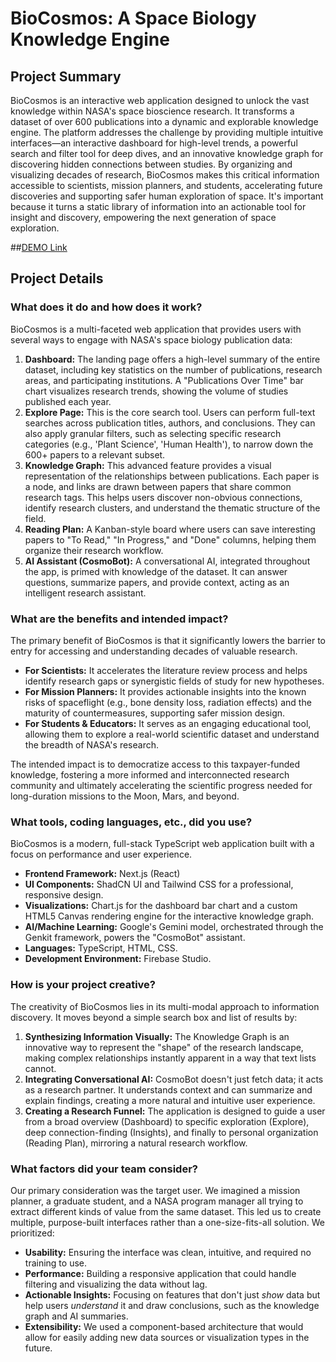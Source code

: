 # BioCosmos: A Space Biology Knowledge Engine

## Project Summary

BioCosmos is an interactive web application designed to unlock the vast knowledge within NASA's space bioscience research. It transforms a dataset of over 600 publications into a dynamic and explorable knowledge engine. The platform addresses the challenge by providing multiple intuitive interfaces—an interactive dashboard for high-level trends, a powerful search and filter tool for deep dives, and an innovative knowledge graph for discovering hidden connections between studies. By organizing and visualizing decades of research, BioCosmos makes this critical information accessible to scientists, mission planners, and students, accelerating future discoveries and supporting safer human exploration of space. It's important because it turns a static library of information into an actionable tool for insight and discovery, empowering the next generation of space exploration.

##[DEMO Link](https://www.loom.com/share/35308c9f2b3c4002802c459661a19077?sid=9fa8e254-7d7e-4710-bed1-42b050b5d4d6)

## Project Details

### What does it do and how does it work?

BioCosmos is a multi-faceted web application that provides users with several ways to engage with NASA's space biology publication data:

1.  **Dashboard:** The landing page offers a high-level summary of the entire dataset, including key statistics on the number of publications, research areas, and participating institutions. A "Publications Over Time" bar chart visualizes research trends, showing the volume of studies published each year.
2.  **Explore Page:** This is the core search tool. Users can perform full-text searches across publication titles, authors, and conclusions. They can also apply granular filters, such as selecting specific research categories (e.g., 'Plant Science', 'Human Health'), to narrow down the 600+ papers to a relevant subset.
3.  **Knowledge Graph:** This advanced feature provides a visual representation of the relationships between publications. Each paper is a node, and links are drawn between papers that share common research tags. This helps users discover non-obvious connections, identify research clusters, and understand the thematic structure of the field.
4.  **Reading Plan:** A Kanban-style board where users can save interesting papers to "To Read," "In Progress," and "Done" columns, helping them organize their research workflow.
5.  **AI Assistant (CosmoBot):** A conversational AI, integrated throughout the app, is primed with knowledge of the dataset. It can answer questions, summarize papers, and provide context, acting as an intelligent research assistant.

### What are the benefits and intended impact?

The primary benefit of BioCosmos is that it significantly lowers the barrier to entry for accessing and understanding decades of valuable research.

*   **For Scientists:** It accelerates the literature review process and helps identify research gaps or synergistic fields of study for new hypotheses.
*   **For Mission Planners:** It provides actionable insights into the known risks of spaceflight (e.g., bone density loss, radiation effects) and the maturity of countermeasures, supporting safer mission design.
*   **For Students & Educators:** It serves as an engaging educational tool, allowing them to explore a real-world scientific dataset and understand the breadth of NASA's research.

The intended impact is to democratize access to this taxpayer-funded knowledge, fostering a more informed and interconnected research community and ultimately accelerating the scientific progress needed for long-duration missions to the Moon, Mars, and beyond.

### What tools, coding languages, etc., did you use?

BioCosmos is a modern, full-stack TypeScript web application built with a focus on performance and user experience.

*   **Frontend Framework:** Next.js (React)
*   **UI Components:** ShadCN UI and Tailwind CSS for a professional, responsive design.
*   **Visualizations:** Chart.js for the dashboard bar chart and a custom HTML5 Canvas rendering engine for the interactive knowledge graph.
*   **AI/Machine Learning:** Google's Gemini model, orchestrated through the Genkit framework, powers the "CosmoBot" assistant.
*   **Languages:** TypeScript, HTML, CSS.
*   **Development Environment:** Firebase Studio.

### How is your project creative?

The creativity of BioCosmos lies in its multi-modal approach to information discovery. It moves beyond a simple search box and list of results by:

1.  **Synthesizing Information Visually:** The Knowledge Graph is an innovative way to represent the "shape" of the research landscape, making complex relationships instantly apparent in a way that text lists cannot.
2.  **Integrating Conversational AI:** CosmoBot doesn't just fetch data; it acts as a research partner. It understands context and can summarize and explain findings, creating a more natural and intuitive user experience.
3.  **Creating a Research Funnel:** The application is designed to guide a user from a broad overview (Dashboard) to specific exploration (Explore), deep connection-finding (Insights), and finally to personal organization (Reading Plan), mirroring a natural research workflow.

### What factors did your team consider?

Our primary consideration was the target user. We imagined a mission planner, a graduate student, and a NASA program manager all trying to extract different kinds of value from the same dataset. This led us to create multiple, purpose-built interfaces rather than a one-size-fits-all solution. We prioritized:

*   **Usability:** Ensuring the interface was clean, intuitive, and required no training to use.
*   **Performance:** Building a responsive application that could handle filtering and visualizing the data without lag.
*   **Actionable Insights:** Focusing on features that don't just *show* data but help users *understand* it and draw conclusions, such as the knowledge graph and AI summaries.
*   **Extensibility:** We used a component-based architecture that would allow for easily adding new data sources or visualization types in the future.
